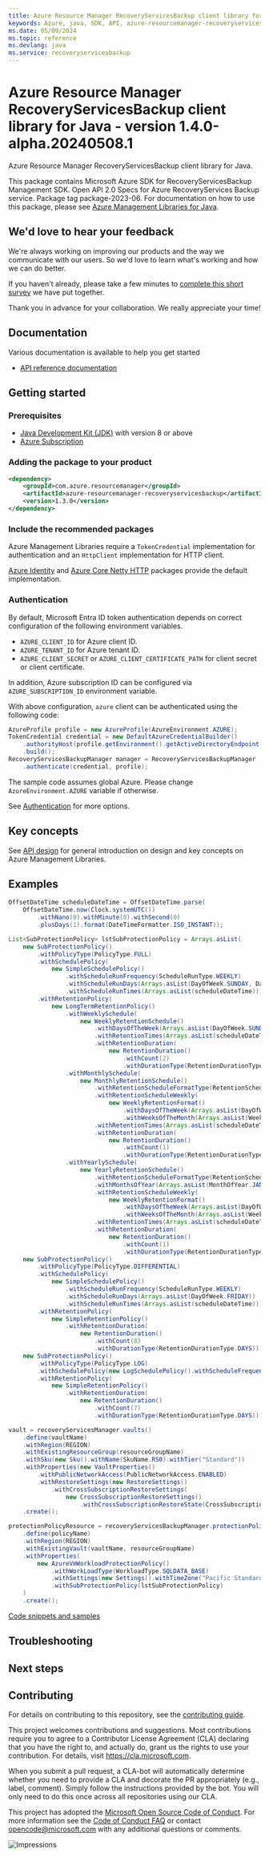 ```yaml
---
title: Azure Resource Manager RecoveryServicesBackup client library for Java
keywords: Azure, java, SDK, API, azure-resourcemanager-recoveryservicesbackup, recoveryservicesbackup
ms.date: 05/09/2024
ms.topic: reference
ms.devlang: java
ms.service: recoveryservicesbackup
---
```

# Azure Resource Manager RecoveryServicesBackup client library for Java - version 1.4.0-alpha.20240508.1 


Azure Resource Manager RecoveryServicesBackup client library for Java.

This package contains Microsoft Azure SDK for RecoveryServicesBackup Management SDK. Open API 2.0 Specs for Azure RecoveryServices Backup service. Package tag package-2023-06. For documentation on how to use this package, please see [Azure Management Libraries for Java](https://aka.ms/azsdk/java/mgmt).

## We'd love to hear your feedback

We're always working on improving our products and the way we communicate with our users. So we'd love to learn what's working and how we can do better.

If you haven't already, please take a few minutes to [complete this short survey][survey] we have put together.

Thank you in advance for your collaboration. We really appreciate your time!

## Documentation

Various documentation is available to help you get started

- [API reference documentation][docs]

## Getting started

### Prerequisites

- [Java Development Kit (JDK)][jdk] with version 8 or above
- [Azure Subscription][azure_subscription]

### Adding the package to your product

[//]: # ({x-version-update-start;com.azure.resourcemanager:azure-resourcemanager-recoveryservicesbackup;current})
```xml
<dependency>
    <groupId>com.azure.resourcemanager</groupId>
    <artifactId>azure-resourcemanager-recoveryservicesbackup</artifactId>
    <version>1.3.0</version>
</dependency>
```
[//]: # ({x-version-update-end})

### Include the recommended packages

Azure Management Libraries require a `TokenCredential` implementation for authentication and an `HttpClient` implementation for HTTP client.

[Azure Identity][azure_identity] and [Azure Core Netty HTTP][azure_core_http_netty] packages provide the default implementation.

### Authentication

By default, Microsoft Entra ID token authentication depends on correct configuration of the following environment variables.

- `AZURE_CLIENT_ID` for Azure client ID.
- `AZURE_TENANT_ID` for Azure tenant ID.
- `AZURE_CLIENT_SECRET` or `AZURE_CLIENT_CERTIFICATE_PATH` for client secret or client certificate.

In addition, Azure subscription ID can be configured via `AZURE_SUBSCRIPTION_ID` environment variable.

With above configuration, `azure` client can be authenticated using the following code:

```java
AzureProfile profile = new AzureProfile(AzureEnvironment.AZURE);
TokenCredential credential = new DefaultAzureCredentialBuilder()
    .authorityHost(profile.getEnvironment().getActiveDirectoryEndpoint())
    .build();
RecoveryServicesBackupManager manager = RecoveryServicesBackupManager
    .authenticate(credential, profile);
```

The sample code assumes global Azure. Please change `AzureEnvironment.AZURE` variable if otherwise.

See [Authentication][authenticate] for more options.

## Key concepts

See [API design][design] for general introduction on design and key concepts on Azure Management Libraries.

## Examples

```java
OffsetDateTime scheduleDateTime = OffsetDateTime.parse(
    OffsetDateTime.now(Clock.systemUTC())
        .withNano(0).withMinute(0).withSecond(0)
        .plusDays(1).format(DateTimeFormatter.ISO_INSTANT));

List<SubProtectionPolicy> lstSubProtectionPolicy = Arrays.asList(
    new SubProtectionPolicy()
        .withPolicyType(PolicyType.FULL)
        .withSchedulePolicy(
            new SimpleSchedulePolicy()
                .withScheduleRunFrequency(ScheduleRunType.WEEKLY)
                .withScheduleRunDays(Arrays.asList(DayOfWeek.SUNDAY, DayOfWeek.TUESDAY))
                .withScheduleRunTimes(Arrays.asList(scheduleDateTime)))
        .withRetentionPolicy(
            new LongTermRetentionPolicy()
                .withWeeklySchedule(
                    new WeeklyRetentionSchedule()
                        .withDaysOfTheWeek(Arrays.asList(DayOfWeek.SUNDAY, DayOfWeek.TUESDAY))
                        .withRetentionTimes(Arrays.asList(scheduleDateTime))
                        .withRetentionDuration(
                            new RetentionDuration()
                                .withCount(2)
                                .withDurationType(RetentionDurationType.WEEKS)))
                .withMonthlySchedule(
                    new MonthlyRetentionSchedule()
                        .withRetentionScheduleFormatType(RetentionScheduleFormat.WEEKLY)
                        .withRetentionScheduleWeekly(
                            new WeeklyRetentionFormat()
                                .withDaysOfTheWeek(Arrays.asList(DayOfWeek.SUNDAY))
                                .withWeeksOfTheMonth(Arrays.asList(WeekOfMonth.SECOND)))
                        .withRetentionTimes(Arrays.asList(scheduleDateTime))
                        .withRetentionDuration(
                            new RetentionDuration()
                                .withCount(1)
                                .withDurationType(RetentionDurationType.MONTHS)))
                .withYearlySchedule(
                    new YearlyRetentionSchedule()
                        .withRetentionScheduleFormatType(RetentionScheduleFormat.WEEKLY)
                        .withMonthsOfYear(Arrays.asList(MonthOfYear.JANUARY, MonthOfYear.JUNE, MonthOfYear.DECEMBER))
                        .withRetentionScheduleWeekly(
                            new WeeklyRetentionFormat()
                                .withDaysOfTheWeek(Arrays.asList(DayOfWeek.SUNDAY))
                                .withWeeksOfTheMonth(Arrays.asList(WeekOfMonth.LAST)))
                        .withRetentionTimes(Arrays.asList(scheduleDateTime))
                        .withRetentionDuration(
                            new RetentionDuration()
                                .withCount(1)
                                .withDurationType(RetentionDurationType.YEARS)))),
    new SubProtectionPolicy()
        .withPolicyType(PolicyType.DIFFERENTIAL)
        .withSchedulePolicy(
            new SimpleSchedulePolicy()
                .withScheduleRunFrequency(ScheduleRunType.WEEKLY)
                .withScheduleRunDays(Arrays.asList(DayOfWeek.FRIDAY))
                .withScheduleRunTimes(Arrays.asList(scheduleDateTime)))
        .withRetentionPolicy(
            new SimpleRetentionPolicy()
                .withRetentionDuration(
                    new RetentionDuration()
                        .withCount(8)
                        .withDurationType(RetentionDurationType.DAYS))),
    new SubProtectionPolicy()
        .withPolicyType(PolicyType.LOG)
        .withSchedulePolicy(new LogSchedulePolicy().withScheduleFrequencyInMins(60))
        .withRetentionPolicy(
            new SimpleRetentionPolicy()
                .withRetentionDuration(
                    new RetentionDuration()
                        .withCount(7)
                        .withDurationType(RetentionDurationType.DAYS))));

vault = recoveryServicesManager.vaults()
    .define(vaultName)
    .withRegion(REGION)
    .withExistingResourceGroup(resourceGroupName)
    .withSku(new Sku().withName(SkuName.RS0).withTier("Standard"))
    .withProperties(new VaultProperties()
        .withPublicNetworkAccess(PublicNetworkAccess.ENABLED)
        .withRestoreSettings(new RestoreSettings()
            .withCrossSubscriptionRestoreSettings(
                new CrossSubscriptionRestoreSettings()
                    .withCrossSubscriptionRestoreState(CrossSubscriptionRestoreState.ENABLED))))
    .create();

protectionPolicyResource = recoveryServicesBackupManager.protectionPolicies()
    .define(policyName)
    .withRegion(REGION)
    .withExistingVault(vaultName, resourceGroupName)
    .withProperties(
        new AzureVmWorkloadProtectionPolicy()
            .withWorkLoadType(WorkloadType.SQLDATA_BASE)
            .withSettings(new Settings().withTimeZone("Pacific Standard Time").withIssqlcompression(false))
            .withSubProtectionPolicy(lstSubProtectionPolicy)
    )
    .create();
```
[Code snippets and samples](https://github.com/Azure/azure-sdk-for-java/blob/main/sdk/recoveryservicesbackup/azure-resourcemanager-recoveryservicesbackup/SAMPLE.md)


## Troubleshooting

## Next steps

## Contributing

For details on contributing to this repository, see the [contributing guide][cg].

This project welcomes contributions and suggestions. Most contributions require you to agree to a Contributor License Agreement (CLA) declaring that you have the right to, and actually do, grant us the rights to use your contribution. For details, visit <https://cla.microsoft.com>.

When you submit a pull request, a CLA-bot will automatically determine whether you need to provide a CLA and decorate the PR appropriately (e.g., label, comment). Simply follow the instructions provided by the bot. You will only need to do this once across all repositories using our CLA.

This project has adopted the [Microsoft Open Source Code of Conduct][coc]. For more information see the [Code of Conduct FAQ][coc_faq] or contact <opencode@microsoft.com> with any additional questions or comments.

<!-- LINKS -->
[survey]: https://microsoft.qualtrics.com/jfe/form/SV_ehN0lIk2FKEBkwd?Q_CHL=DOCS
[docs]: https://azure.github.io/azure-sdk-for-java/
[jdk]: https://learn.microsoft.com/azure/developer/java/fundamentals/
[azure_subscription]: https://azure.microsoft.com/free/
[azure_identity]: https://github.com/Azure/azure-sdk-for-java/blob/main/sdk/identity/azure-identity
[azure_core_http_netty]: https://github.com/Azure/azure-sdk-for-java/blob/main/sdk/core/azure-core-http-netty
[authenticate]: https://github.com/Azure/azure-sdk-for-java/blob/main/sdk/resourcemanager/docs/AUTH.md
[design]: https://github.com/Azure/azure-sdk-for-java/blob/main/sdk/resourcemanager/docs/DESIGN.md
[cg]: https://github.com/Azure/azure-sdk-for-java/blob/main/CONTRIBUTING.md
[coc]: https://opensource.microsoft.com/codeofconduct/
[coc_faq]: https://opensource.microsoft.com/codeofconduct/faq/

![Impressions](https://azure-sdk-impressions.azurewebsites.net/api/impressions/azure-sdk-for-java%2Fsdk%2Frecoveryservicesbackup%2Fazure-resourcemanager-recoveryservicesbackup%2FREADME.png)

